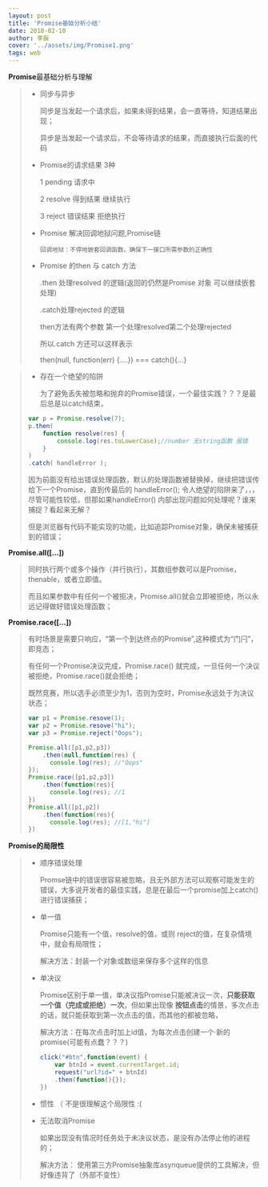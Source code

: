 ```yaml
---
layout: post
title: 'Promise基础分析小结'
date: 2018-02-10
author: 李振
cover: '../assets/img/Promise1.png'
tags: web
---
```


**Promise**最基础分析与理解

> * 同步与异步 
>
>   同步是当发起一个请求后，如果未得到结果，会一直等待，知道结果出现；
>
>   异步是当发起一个请求后，不会等待请求的结果，而直接执行后面的代码
>
> * Promise的请求结果 3种
>
>     1 pending 请求中
>
>     2 resolve 得到结果 继续执行
>
>     3 reject 错误结果 拒绝执行
>
> * Promise 解决回调地狱问题,Promise链
>
>   	回调地狱：不停地嵌套回调函数，确保下一接口所需参数的正确性
>
> * Promise 的then 与 catch 方法
>
>   .then 处理resolved 的逻辑(返回的仍然是Promise 对象 可以继续嵌套处理)
>
>   .catch处理rejected 的逻辑
>
>   then方法有两个参数 第一个处理resolved第二个处理rejected
>
>   所以.catch 方还可以这样表示 
>
>   then(null, function(err) {….})  ===  catch(){...}

> * 存在一个绝望的陷阱
>
>   为了避免丢失被忽略和抛弃的Promise错误，一个最佳实践？？？是最后总是以catch结束，
>
> ```javascript
> var p = Promise.resolve(7);
> p.then(
>     function resolve(res) {
>         console.log(res.toLowerCase);//number 无string函数 报错
>     }
> )
> .catch( handleError );
> ```
>
> 因为前面没有给出错误处理函数，默认的处理函数被替换掉，继续把错误传给下一个Promise，直到传最后的 handleError();
> 令人绝望的陷阱来了，，，尽管可能性较低，但那如果handleError() 内部出现问题如何处理呢？谁来捕捉？看起来无解？
>
> 但是浏览器有代码不能实现的功能，比如追踪Promise对象，确保未被捕获到的错误；

**Promise.all([...])**

> 同时执行两个或多个操作（并行执行），其数组参数可以是Promise，thenable，或者立即值。
>
> 而且如果参数中有任何一个被拒决，Promise.all()就会立即被拒绝，所以永远记得做好错误处理函数；

**Promise.race([...])**

> 有时场景是需要只响应，“第一个到达终点的Promise”,这种模式为“门闩”，即竞态；
>
> 有任何一个Promise决议完成，Promise.race() 就完成，一旦任何一个决议被拒绝，Promise.race()就会拒绝；
>
> 既然竞赛，所以选手必须至少为1，否则为空时，Promise永远处于为决议状态；
>
> ```javascript
> var p1 = Promise.resove(1);
> var p2 = Promise.resove("hi");
> var p3 = Promise.reject("Oops");
> 
> Promise.all([p1,p2,p3])
>     .then(null,function(res) {
>     	console.log(res); //"Oops"
> });
> Promise.race([p1,p2,p3])
>     .then(function(res){
>     	console.log(res); //1
> })
> Promise.all([p1,p2])
>     .then(function(res){
>     	console.log(res); //[1,"hi"]
> })
> ```
>
>

**Promise的局限性** 

> * 顺序错误处理
>
>   Promse链中的错误很容易被忽略，且无外部方法可以观察可能发生的错误，大多说开发者的最佳实践，总是在最后一个promise加上catch() 进行错误捕获；
>
> * 单一值
>
>   Promise只能有一个值，resolve的值，或则 reject的值，在复杂情境中，就会有局限性；
>
>   解决方法：封装一个对象或数组来保存多个这样的信息
>
> * 单决议
>
>   Promise区别于单一值，单决议指Promise只能被决议一次，**只能获取一个值（完成或拒绝）一次**，但如果出现像 **按钮点击**的情景，多次点击的话，就只能获取到第一次点击的值，而其他的都被忽略，
>
>   解决方法：在每次点击时加上id值，为每次点击创建一个·新的promise(可能有点蠢？？？)
>
>   ```javascript
>   click("#btn",function(event) {
>       var btnId = event.currentTarget.id;
>       request("url?id=" + btnId)
>       .then(function(){});
>   })
>   ```
>
> * 惯性  （ 不是很理解这个局限性  :(
>
> * 无法取消Promise
>
>   如果出现没有情况时任务处于未决议状态，是没有办法停止他的进程的；
>
>   解决方法： 使用第三方Promise抽象库asynqueue提供的工具解决，但好像违背了（外部不变性）